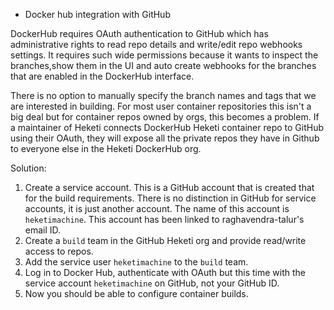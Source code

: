 * Docker hub integration with GitHub

DockerHub requires OAuth authentication to GitHub which has administrative
rights to read repo details and write/edit repo webhooks settings. It requires
such wide permissions because it wants to inspect the branches,show them in the
UI and auto create webhooks for the branches that are enabled in the DockerHub
interface.

There is no option to manually specify the branch names and tags that we are
interested in building. For most user container repositories this isn't a big
deal but for container repos owned by orgs, this becomes a problem. If a
maintainer of Heketi connects DockerHub Heketi container repo to GitHub using
their OAuth, they will expose all the private repos they have in Github to
everyone else in the Heketi DockerHub org.

Solution:
1. Create a service account. This is a GitHub account that is created that for
the build requirements.  There is no distinction in GitHub for service accounts,
it is just another account. The name of this account is `heketimachine`. This
account has been linked to raghavendra-talur's email ID.
2. Create a `build` team in the GitHub Heketi org and provide read/write access
to repos.
3. Add the service user `heketimachine` to the `build` team.
4. Log in to Docker Hub, authenticate with OAuth but this time with the service
account `heketimachine` on GitHub, not your GitHub ID.
5. Now you should be able to configure container builds.
